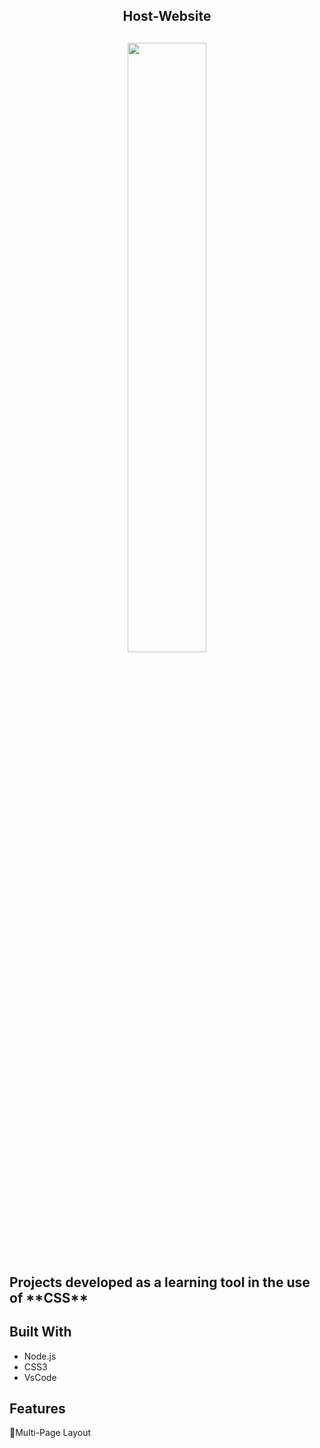 <h2 align="center">Host-Website<h2>
  
 <p align="center"> <img src=https://user-images.githubusercontent.com/102605061/164025140-1f6ea9a3-95c0-4f6d-87a1-cd136a3a1af1.jpg width="50%" height="50%"><p>
 
  
  <p>Projects developed as a learning tool in the use of **CSS**<p>
  
## Built With
  
  * Node.js
  * CSS3
  * VsCode
  
 ## Features
   
   :open_file_folder:Multi-Page Layout
   
